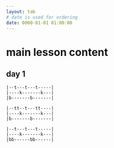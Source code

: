 ```yaml
---
layout: tab
# date is used for ordering
date: 0000-01-01 01:00:00
---
```


# main lesson content
## day 1

```
|--t---t---t-----|
|----k-------k---|
|b-------b-------|
```

```
|--tt--t---tt----|
|----k-------k---|
|b-------b-------|
```

```
|--t---t---t-----|
|----k-------k---|
|bb------bb------|
```

